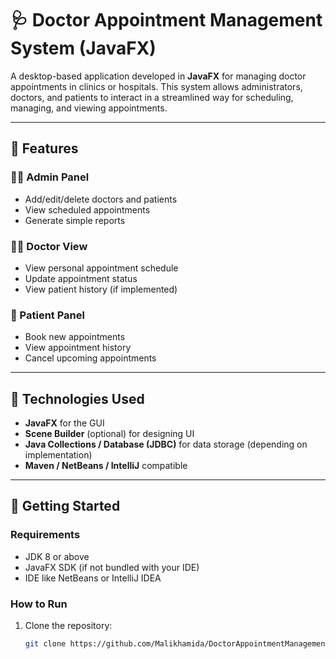 # 🩺 Doctor Appointment Management System (JavaFX)

A desktop-based application developed in **JavaFX** for managing doctor appointments in clinics or hospitals. This system allows administrators, doctors, and patients to interact in a streamlined way for scheduling, managing, and viewing appointments.

---

## 📌 Features

### 👩‍⚕️ Admin Panel
- Add/edit/delete doctors and patients
- View scheduled appointments
- Generate simple reports

### 👨‍⚕️ Doctor View
- View personal appointment schedule
- Update appointment status
- View patient history (if implemented)

### 👤 Patient Panel
- Book new appointments
- View appointment history
- Cancel upcoming appointments

---

## 🧰 Technologies Used
- **JavaFX** for the GUI
- **Scene Builder** (optional) for designing UI
- **Java Collections / Database (JDBC)** for data storage (depending on implementation)
- **Maven / NetBeans / IntelliJ** compatible

---

## 🚀 Getting Started

### Requirements
- JDK 8 or above
- JavaFX SDK (if not bundled with your IDE)
- IDE like NetBeans or IntelliJ IDEA

### How to Run
1. Clone the repository:
   ```bash
   git clone https://github.com/Malikhamida/DoctorAppointmentManagementSystem.git

